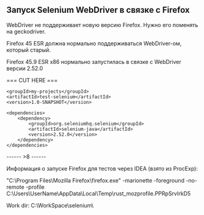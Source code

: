 ﻿## Запуск Selenium WebDriver в связке с Firefox

WebDriver не поддерживает новую версию Firefox. Нужно его поменять на geckodriver.

Firefox 45 ESR должна нормально поддерживаться WebDriver-ом, который старый.

Firefox 45.9 ESR x86 нормально запустилась в связке с WebDriver версии 2.52.0

=== CUT HERE ===

    <groupId>my-projects</groupId>
    <artifactId>test-selenium</artifactId>
    <version>1.0-SNAPSHOT</version>

    <dependencies>
        <dependency>
            <groupId>org.seleniumhq.selenium</groupId>
            <artifactId>selenium-java</artifactId>
            <version>2.52.0</version>
        </dependency>
    </dependencies>

------ >8 ------

Информация о запуске Firefox для тестов через IDEA (взято из  ProcExp):

"C:\Program Files\Mozilla Firefox\firefox.exe" -marionette -foreground -no-remote -profile C:\Users\UserName\AppData\Local\Temp\rust_mozprofile.PPRpSrvIrkD5

Work dir: C:\WorkSpace\selenium\

